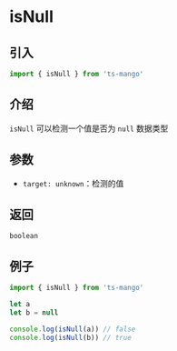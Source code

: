 # isNull

## 引入

```ts
import { isNull } from 'ts-mango'
```

## 介绍

`isNull` 可以检测一个值是否为 `null` 数据类型

## 参数

- `target: unknown`：检测的值

## 返回

`boolean`

## 例子

```ts
import { isNull } from 'ts-mango'

let a
let b = null

console.log(isNull(a)) // false
console.log(isNull(b)) // true
```
